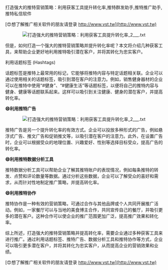 打造强大的推特营销策略：利用获客工具提升转化率,推特群发助手,推特推广助手,推特私信软件

[😍想了解推广相关软件的朋友请登录 http://www.vst.tw](http://www.vst.tw)

 <center><img src="https://vst.tw/MP4/tuiguang/png/2.png" alt="打造强大的推特营销策略：利用获客工具提升转化率_2___.txt"></center>

但是，如何打造一个强大的推特营销策略并提升转化率呢？本文将介绍几种获客工具，来帮助企业更好地利用推特吸引潜在客户，并将其转化为忠实客户。

利用话题标签 (Hashtags)

话题标签是推特上最常用的标记，它能够将推特内容与特定话题相关联。企业可以通过使用相关的话题标签，吸引到潜在客户的注意力。例如，销售健身器材的企业可以在推特中使用“#健身”、“#健康生活”等话题标签，以便将自己的推特内容与健身、健康等话题联系起来。这样可以吸引到关注健康、健身的潜在客户，并提高转化率。

**😄利用推特广告**

 <center><img src="https://vst.tw/MP4/tuiguang/png/8.png" alt="打造强大的推特营销策略：利用获客工具提升转化率_2___.txt"></center>

推特广告是另一个提升转化率的有效方式。企业可以投放多种形式的广告，例如悬浮式广告、推文广告和促销推文等，以吸引潜在客户的注意力。此外，在设置广告时，企业可以根据受众的地理位置、兴趣爱好、性别等选择目标受众，提高广告的转化率。

**😄利用推特数据分析工具**

推特数据分析工具可以帮助企业了解其推特账户的表现情况，例如每条推特的转发、点赞和评论数量等数据。通过分析这些数据，企业可以了解受众的喜好和需求，从而针对性地制定推广策略，并提高转化率。

**😄利用推特协作**

推特协作是一种有效的营销策略，可通过合作与其他品牌或个人共同开展推广活动。例如，一家餐厅可以与当地的美食博主合作，共同宣传自己的餐厅，并吸引更多的潜在客户。这种合作可以使企业的推广范围更加广泛，提高推广效果和转化率。

综上所述，打造强大的推特营销策略并提高转化率，需要企业通过多种获客工具来进行推广。通过利用话题标签、推特广告、数据分析工具和推特协作等方式，企业可以吸引更多潜在客户，并将其转化为忠实客户，从而提高企业的营销效果和业绩。

[😍想了解推广相关软件的朋友请登录 http://www.vst.tw](http://www.vst.tw)



